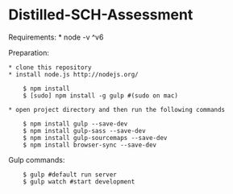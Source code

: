 # Distilled-SCH-Assessment

Requirements:
    * node -v ^v6

Preparation:

    * clone this repository
    * install node.js http://nodejs.org/
```
    $ npm install
    $ [sudo] npm install -g gulp #(sudo on mac)
```
    * open project directory and then run the following commands
    
```
    $ npm install gulp --save-dev
    $ npm install gulp-sass --save-dev
    $ npm install gulp-sourcemaps --save-dev
    $ npm install browser-sync --save-dev
```

Gulp commands:
```
    $ gulp #default run server
    $ gulp watch #start development
```
